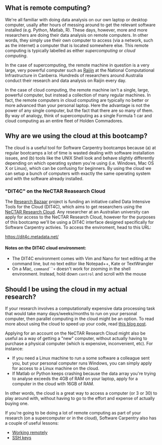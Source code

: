 ## What is remote computing?

We're all familiar with doing data analysis on our own laptop or desktop computer, usally after hours of messing around to get the relevant software installed (e.g. Python, Matlab, R). These days, however, more and more researchers are doing their data analysis on remote computers. In other words, they simply use their own computer to access (via a network, such as the internet) a computer that is located somewhere else. This remote computing is typically labelled as either *supercomputing* or *cloud computing*.

In the case of supercomputing, the remote machine in question is a very large, very powerful computer such as [Raijin](http://nci.org.au/nci-systems/national-facility/peak-system/raijin/) at the National Computational Infrastructure in Canberra. Hundreds of researchers around Australia conduct their research and data analysis on Raijin every day. 

In the case of cloud computing, the remote machine isn't a single, large, powerful computer, but instead a collection of many regular machines. In fact, the remote computers in cloud computing are typically no better or more advanced than your personal laptop. Here the advantage is not the power of any single computer, but the fact that there are so many of them. By way of analogy, think of supercomputing as a single Formula 1 car and cloud computing as an entire fleet of Holden Commadores. 


## Why are we using the cloud at this bootcamp?

The cloud is a useful tool for Software Carpentry bootcamps because (a) at regular bootcamps a lot of time is wasted dealing with software installation issues, and (b) tools like the UNIX Shell look and behave slightly differently depending on which operating system you're using (i.e. Windows, Mac OS X or Linux), which can be confusing for beginners. By using the cloud we can setup a bunch of computers with exactly the same operating system and with the software already installed.    


### "DIT4C" on the NeCTAR Reasearch Cloud 

The [Research Bazaar](http://resbaz.tumblr.com/about) project is funding an initiative called Data Intensive Tools for the Cloud (DIT4C), which aims to get researchers using the [NeCTAR Research Cloud](http://www.nectar.org.au/research-cloud). Any researcher at an Australian university can apply for access to the NeCTAR Research Cloud, however for the purposes of this bootcamp we'll be using a DIT4C interface designed specifically for Software Carpentry activies. To access the enviroment, head to this URL:

https://dit4c.metadata.net/


#### Notes on the DIT4C cloud environment:

* The DIT4C environment comes with Vim and Nano for text editing at the command line, but no text editor like Notepad++, Kate or TextWrangler
* On a Mac, `command``+` doesn't work for zooming in the shell environment. Instead, hold down `control` and scroll with the mouse


## Should I be using the cloud in my actual research?  

If your research involves a computationally expensive data processing task that would take many days/weeks/months to run on your personal computer, then parallel computing in the cloud might be an option. To read more about using the cloud to speed up your code, read [this blog post](http://drclimate.wordpress.com/2014/08/28/speeding-up-your-code/).

Applying for an account on the NeCTAR Research Cloud might also be useful as a way of getting a "new" computer, without actually having to purchase a physical computer (which is expensive, inconvenient, etc). For instance:

* If you need a Linux machine to run a some software a colleague sent you, but your personal computer runs Windows, you can simply apply for access to a Linux machine on the cloud. 
* If Matlab or Python keeps crashing because the data array you're trying to analyse exceeds the 4GB of RAM on your laptop, apply for a computer in the cloud with 16GB of RAM.

In other words, the cloud is a great way to access a computer (or 3 or 30) to play around with, without having to go to the effort and expense of actually buying one.

If you're going to be doing a lot of remote computing as part of your research (on a supercomputer or in the cloud), Software Carpentry also has a couple of useful lessons:
* [Working remotely](http://www.software-carpentry.org/v5/novice/extras/06-ssh.html)
* [SSH keys](http://www.software-carpentry.org/v5/novice/git/05-sshkeys.html)


